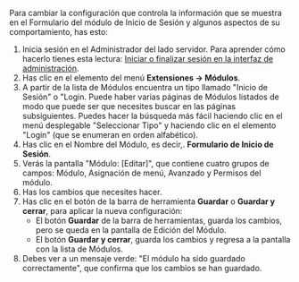<!-- Filename: Changing_the_Login_Form_module_settings / Display title: Cambiar la configuración del Formulario del módulo de Inicio de Sesión -->

Para cambiar la configuración que controla la información que se muestra
en el Formulario del módulo de Inicio de Sesión y algunos aspectos de su
comportamiento, has esto:

1.  Inicia sesión en el Administrador del lado servidor. Para aprender
    cómo hacerlo tienes esta lectura: [Iniciar o finalizar sesión en la
    interfaz de
    administración](https://docs.joomla.org/Logging_in_or_out_of_the_Administrator_back-end "Special:MyLanguage/Logging in or out of the Administrator back-end").
2.  Has clic en el elemento del menú **Extensiones **→** Módulos**.
3.  A partir de la lista de Módulos encuentra un tipo llamado "Inicio de
    Sesión" o "Login. Puede haber varias páginas de Módulos listados de
    modo que puede ser que necesites buscar en las páginas
    subsiguientes. Puedes hacer la búsqueda más fácil haciendo clic en
    el menú desplegable "Seleccionar Tipo" y haciendo clic en el
    elemento "Login" (que se enumeran en orden alfabético).
4.  Has clic en el Nombre del Módulo, es decir,. **Formulario de Inicio
    de Sesión**.
5.  Verás la pantalla "Módulo: \[Editar\]", que contiene cuatro grupos
    de campos: Módulo, Asignación de menú, Avanzado y Permisos del
    módulo.
6.  Has los cambios que necesites hacer.
7.  Has clic en el botón de la barra de herramienta **Guardar** o
    **Guardar y cerrar**, para aplicar la nueva configuración:
    - El botón **Guardar** de la barra de herramientas, guarda los
      cambios, pero se queda en la pantalla de Edición del Módulo.
    - El botón **Guardar y cerrar**, guarda los cambios y regresa a la
      pantalla con la lista de Módulos.
8.  Debes ver a un mensaje verde: "El módulo ha sido guardado
    correctamente", que confirma que los cambios se han guardado.
